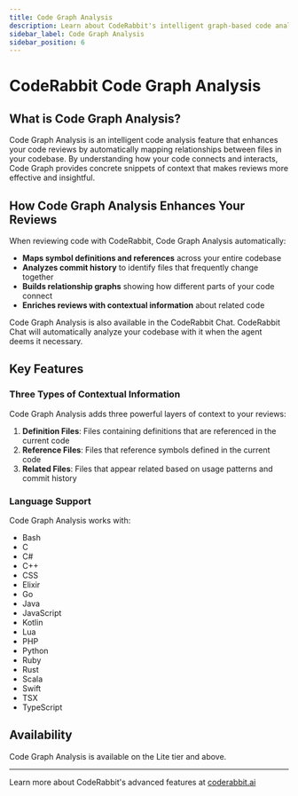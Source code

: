 ```yaml
---
title: Code Graph Analysis
description: Learn about CodeRabbit's intelligent graph-based code analysis.
sidebar_label: Code Graph Analysis
sidebar_position: 6
---
```


# CodeRabbit Code Graph Analysis

## What is Code Graph Analysis?

Code Graph Analysis is an intelligent code analysis feature that enhances your code reviews by automatically mapping relationships between files in your codebase. By
understanding how your code connects and interacts, Code Graph provides concrete snippets of context that makes reviews more effective and insightful.

## How Code Graph Analysis Enhances Your Reviews

When reviewing code with CodeRabbit, Code Graph Analysis automatically:

- **Maps symbol definitions and references** across your entire codebase
- **Analyzes commit history** to identify files that frequently change together
- **Builds relationship graphs** showing how different parts of your code connect
- **Enriches reviews with contextual information** about related code

Code Graph Analysis is also available in the CodeRabbit Chat. CodeRabbit Chat will automatically analyze your codebase with it when the agent deems it necessary.

## Key Features

### Three Types of Contextual Information

Code Graph Analysis adds three powerful layers of context to your reviews:

1. **Definition Files**: Files containing definitions that are referenced in the current code
2. **Reference Files**: Files that reference symbols defined in the current code
3. **Related Files**: Files that appear related based on usage patterns and commit history

### Language Support

Code Graph Analysis works with:

- Bash
- C
- C#
- C++
- CSS
- Elixir
- Go
- Java
- JavaScript
- Kotlin
- Lua
- PHP
- Python
- Ruby
- Rust
- Scala
- Swift
- TSX
- TypeScript

## Availability

Code Graph Analysis is available on the Lite tier and above.

---

Learn more about CodeRabbit's advanced features at [coderabbit.ai](https://coderabbit.ai)
